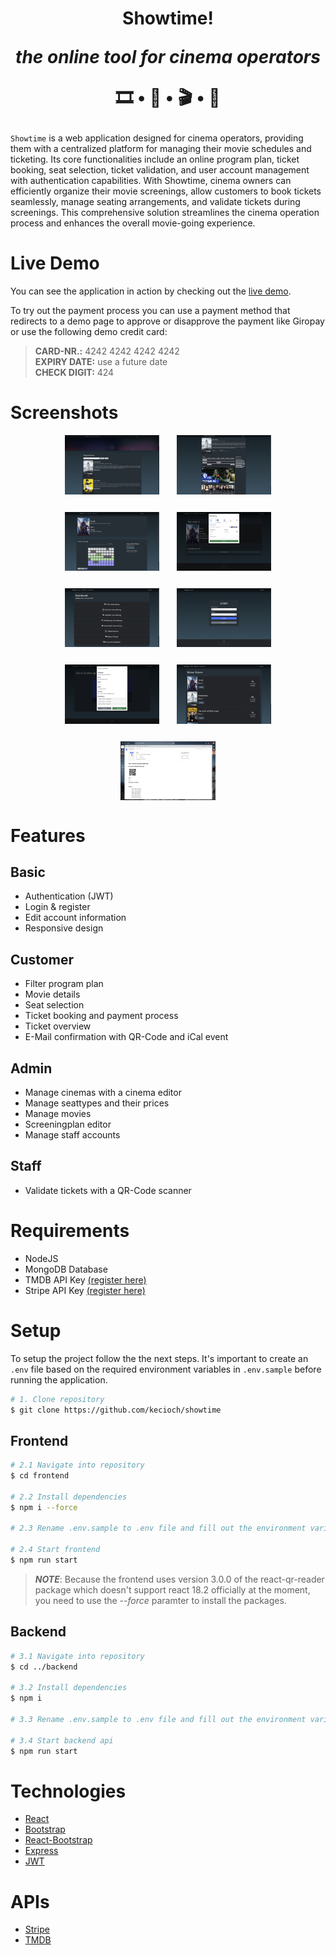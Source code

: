 <h1 align="center">
  Showtime!
  <p style="font-style: italic ">the online tool for cinema operators</p>
  <p>🎞 • 🎫 • 🎬 • 🎥</p>
</h1>

`Showtime` is a web application designed for cinema operators, providing them with a centralized platform for managing their movie schedules and ticketing. Its core functionalities include an online program plan, ticket booking, seat selection, ticket validation, and user account management with authentication capabilities. With Showtime, cinema owners can efficiently organize their movie screenings, allow customers to book tickets seamlessly, manage seating arrangements, and validate tickets during screenings. This comprehensive solution streamlines the cinema operation process and enhances the overall movie-going experience.

# Live Demo

You can see the application in action by checking out the [live demo](https://showtime-cinema.vercel.app).

To try out the payment process you can use a payment method that redirects to a demo page to approve or disapprove the payment like Giropay or use the following demo credit card:

> <b>CARD-NR.:</b> 4242 4242 4242 4242
> <br /><b>EXPIRY DATE:</b> use a future date
> <br /><b>CHECK DIGIT:</b> 424

# Screenshots

<div style="display: flex; justify-content: center; flex-wrap: wrap; gap: 2em">
  <img src="./static/1-Home.PNG" width="30%" />
  <img src="./static/2-Movie.PNG" width="30%" />
  <img src="./static/3-Seat-Selection.PNG" width="30%" />
    <img src="./static/4-Payment.PNG" width="30%" />
  <img src="./static/5-Dashboard.PNG" width="30%" />
  <img src="./static/6-Login.PNG" width="30%" />
  <img src="./static/7-Validating-Ticket.PNG" width="30%" />
  <img src="./static/8-Ticket-Overview.PNG" width="30%" />
  <img src="./static/9-Email.PNG" width="30%" />
</div >

# Features

## Basic

- Authentication (JWT)
- Login & register
- Edit account information
- Responsive design

## Customer

- Filter program plan
- Movie details
- Seat selection
- Ticket booking and payment process
- Ticket overview
- E-Mail confirmation with QR-Code and iCal event

## Admin

- Manage cinemas with a cinema editor
- Manage seattypes and their prices
- Manage movies
- Screeningplan editor
- Manage staff accounts

## Staff

- Validate tickets with a QR-Code scanner

# Requirements

- NodeJS
- MongoDB Database
- TMDB API Key [(register here)](https://www.themoviedb.org/signup)
- Stripe API Key [(register here)](https://dashboard.stripe.com/register)

# Setup

To setup the project follow the the next steps. It's important to create an `.env` file based on the required environment variables in `.env.sample` before running the application.

```bash
# 1. Clone repository
$ git clone https://github.com/kecioch/showtime
```

## Frontend

```bash
# 2.1 Navigate into repository
$ cd frontend

# 2.2 Install dependencies
$ npm i --force

# 2.3 Rename .env.sample to .env file and fill out the environment variables

# 2.4 Start frontend
$ npm run start
```

> **_NOTE_**: Because the frontend uses version 3.0.0 of the react-qr-reader package which doesn't support react 18.2 officially at the moment, you need to use the _--force_ paramter to install the packages.

## Backend

```bash
# 3.1 Navigate into repository
$ cd ../backend

# 3.2 Install dependencies
$ npm i

# 3.3 Rename .env.sample to .env file and fill out the environment variables

# 3.4 Start backend api
$ npm run start
```

# Technologies

- [React](https://reactjs.org/)
- [Bootstrap](https://getbootstrap.com/)
- [React-Bootstrap](https://react-bootstrap.github.io/)
- [Express](https://expressjs.com/de/)
- [JWT](https://jwt.io/)

# APIs

- [Stripe](https://stripe.com/)
- [TMDB](https://www.themoviedb.org/)
